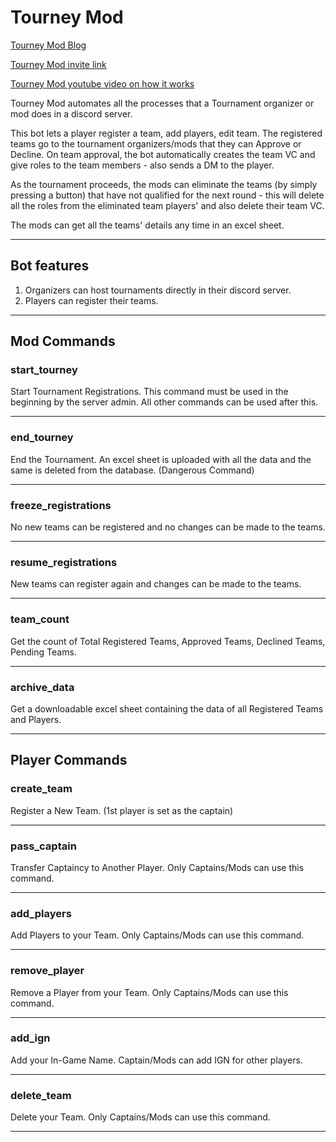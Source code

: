 # Tourney Mod

[Tourney Mod Blog](https://rolocodes.hashnode.dev/tourney-mod-discord-bot)

[Tourney Mod invite link](https://discord.com/api/oauth2/authorize?client_id=1032932441167495189&permissions=560963046480&scope=bot%20applications.commands)

[Tourney Mod youtube video on how it works](https://www.youtube.com/watch?v=aj_XIuwCRCU)

Tourney Mod automates all the processes that a Tournament organizer or mod does in a discord server.

This bot lets a player register a team, add players, edit team. The registered teams go to the tournament organizers/mods that they can Approve or Decline.
On team approval, the bot automatically creates the team VC and give roles to the team members - also sends a DM to the player.

As the tournament proceeds, the mods can eliminate the teams (by simply pressing a button) that have not qualified for the next round - this will delete all the roles from the eliminated team players' and also delete their team VC.

The mods can get all the teams' details any time in an excel sheet.

-----------------------------------------------------------------------

## Bot features

1. Organizers can host tournaments directly in their discord server.
2. Players can register their teams.

-----------------------------------------------------------------------

## Mod Commands

### **start_tourney**
Start Tournament Registrations. This command must be used in the beginning by the server admin. All other commands can be used after this.

--------------------------------------
### **end_tourney**
End the Tournament. An excel sheet is uploaded with all the data and the same is deleted from the database. (Dangerous Command)

--------------------------------------
### **freeze_registrations**
No new teams can be registered and no changes can be made to the teams.

--------------------------------------
### **resume_registrations**
New teams can register again and changes can be made to the teams.

--------------------------------------
### **team_count**
Get the count of Total Registered Teams, Approved Teams, Declined Teams, Pending Teams.

--------------------------------------
### **archive_data**
Get a downloadable excel sheet containing the data of all Registered Teams and Players.

--------------------------------------
## Player Commands

### **create_team**
Register a New Team. (1st player is set as the captain)

--------------------------------------
### **pass_captain**
Transfer Captaincy to Another Player. Only Captains/Mods can use this command.

--------------------------------------
### **add_players**
Add Players to your Team. Only Captains/Mods can use this command.

--------------------------------------
### **remove_player**
Remove a Player from your Team. Only Captains/Mods can use this command.

--------------------------------------
### **add_ign**
Add your In-Game Name. Captain/Mods can add IGN for other players.

--------------------------------------
### **delete_team**
Delete your Team. Only Captains/Mods can use this command.

--------------------------------------
